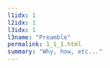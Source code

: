 ```yaml
---
l1idx: 1
l2idx: 1
l3idx: 1
l3name: "Preamble"
permalink: 1_1_1.html
summary: "Why, how, etc..."
---
```

